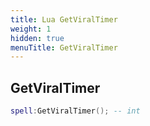 ```yaml
---
title: Lua GetViralTimer
weight: 1
hidden: true
menuTitle: GetViralTimer
---
```

## GetViralTimer
```lua
spell:GetViralTimer(); -- int
```